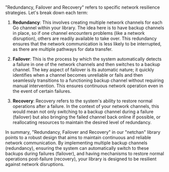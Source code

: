 "Redundancy, Failover and Recovery" refers to specific network resilience strategies. Let's break down each term:

1. **Redundancy**: This involves creating multiple network channels for each Go channel within your library. The idea here is to have backup channels in place, so if one channel encounters problems (like a network disruption), others are readily available to take over. This redundancy ensures that the network communication is less likely to be interrupted, as there are multiple pathways for data transfer.

2. **Failover**: This is the process by which the system automatically detects a failure in one of the network channels and then switches to a backup channel. The key aspect of failover is its automatic nature; it quickly identifies when a channel becomes unreliable or fails and then seamlessly transitions to a functioning backup channel without requiring manual intervention. This ensures continuous network operation even in the event of certain failures.

3. **Recovery**: Recovery refers to the system's ability to restore normal operations after a failure. In the context of your network channels, this would mean not only switching to a backup channel during a failure (failover) but also bringing the failed channel back online if possible, or reallocating resources to maintain the desired level of redundancy.

In summary, "Redundancy, Failover and Recovery" in our "netchan" library points to a robust design that aims to maintain continuous and reliable network communication. By implementing multiple backup channels (redundancy), ensuring the system can automatically switch to these backups during failures (failover), and having mechanisms to restore normal operations post-failure (recovery), your library is designed to be resilient against network disruptions.
